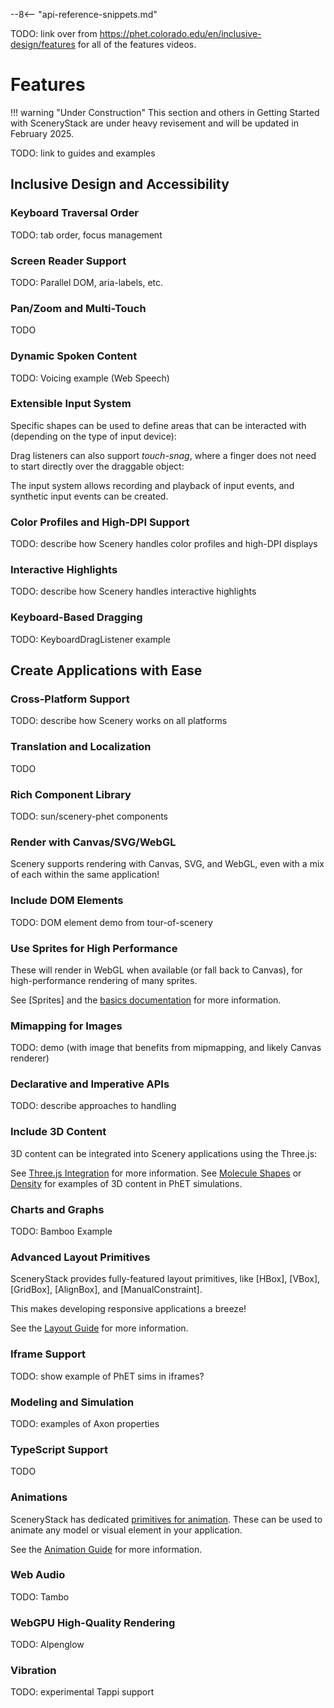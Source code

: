--8<-- "api-reference-snippets.md"

TODO: link over from https://phet.colorado.edu/en/inclusive-design/features for all of the features videos.

# Features

!!! warning "Under Construction"
    This section and others in Getting Started with SceneryStack are under heavy revisement
    and will be updated in February 2025.

TODO: link to guides and examples

## Inclusive Design and Accessibility

### Keyboard Traversal Order

TODO: tab order, focus management

### Screen Reader Support

TODO: Parallel DOM, aria-labels, etc.

### Pan/Zoom and Multi-Touch

TODO

### Dynamic Spoken Content

TODO: Voicing example (Web Speech)

### Extensible Input System

Specific shapes can be used to define areas that can be interacted with (depending on the type of input device):

<div class="sandbox-example" data-example="/js/features/pointer-areas-example.js"></div>

Drag listeners can also support *touch-snag*, where a finger does not need to start directly over the draggable object:

<div class="sandbox-example" data-example="/js/features/touch-snag-example.js"></div>

The input system allows recording and playback of input events, and synthetic input events can be created.

### Color Profiles and High-DPI Support

TODO: describe how Scenery handles color profiles and high-DPI displays

### Interactive Highlights

TODO: describe how Scenery handles interactive highlights

### Keyboard-Based Dragging

TODO: KeyboardDragListener example

## Create Applications with Ease

### Cross-Platform Support

TODO: describe how Scenery works on all platforms

### Translation and Localization

TODO

### Rich Component Library

TODO: sun/scenery-phet components

### Render with Canvas/SVG/WebGL

Scenery supports rendering with Canvas, SVG, and WebGL, even with a mix of each within the same application!

<div class="sandbox-example" data-example="/js/features/renderer-example.js"></div>

### Include DOM Elements

TODO: DOM element demo from tour-of-scenery

### Use Sprites for High Performance

These will render in WebGL when available (or fall back to Canvas), for high-performance rendering of many sprites.

<div class="sandbox-example" data-example="/js/features/sprites-example.js"></div>

See [Sprites] and the [basics documentation](./scenery-basics.md#sprites) for more information.

### Mimapping for Images

TODO: demo (with image that benefits from mipmapping, and likely Canvas renderer)

### Declarative and Imperative APIs

TODO: describe approaches to handling

### Include 3D Content

3D content can be integrated into Scenery applications using the Three.js:

<div class="sandbox-example" data-example="/js/features/three-example.js"></div>

See [Three.js Integration](./examples/threejs-integration.md) for more information. 
See [Molecule Shapes](https://phet.colorado.edu/sims/html/molecule-shapes/latest/molecule-shapes_all.html) or
[Density](https://phet.colorado.edu/sims/html/density/latest/density_all.html) for examples of 3D content in PhET simulations.

### Charts and Graphs

TODO: Bamboo Example

### Advanced Layout Primitives

SceneryStack provides fully-featured layout primitives, like [HBox], [VBox], [GridBox], [AlignBox], and [ManualConstraint].

This makes developing responsive applications a breeze!

See the [Layout Guide](./layout.md) for more information.

### Iframe Support

TODO: show example of PhET sims in iframes?

### Modeling and Simulation

TODO: examples of Axon properties

### TypeScript Support

TODO

### Animations

SceneryStack has dedicated [primitives for animation](./animation.md). These can be used to animate any model or visual
element in your application.

<div class="sandbox-example" data-example="/js/features/animation-example.js"></div>

See the [Animation Guide](./animation.md) for more information.

### Web Audio

TODO: Tambo

### WebGPU High-Quality Rendering

TODO: Alpenglow

### Vibration

TODO: experimental Tappi support